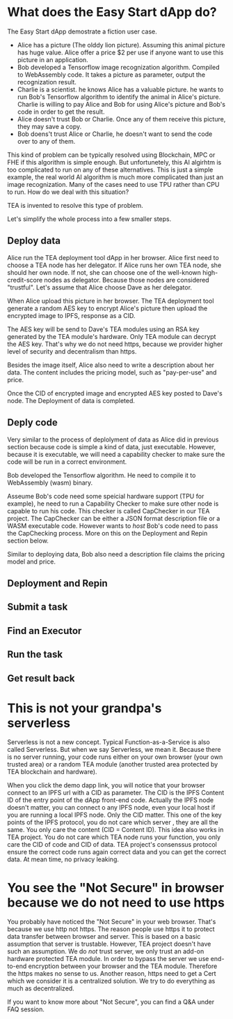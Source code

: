 # What does the Easy Start dApp do?
The Easy Start dApp demostrate a fiction user case.

- Alice has a picture (The olddy lion picture). Assuming this animal picture has huge value. Alice offer a price $2 per use if anyone want to use this picture in an application.
- Bob developed a Tensorflow image recognization algorithm. Compiled to WebAssembly code. It takes a picture as parameter, output the recognization result.
- Charlie is a scientist. he knows Alice has a valuable picture. he wants to run Bob's Tensorflow algorithm to identify the animal in Alice's picture. Charlie is willing to pay Alice and Bob for using Alice's picture and Bob's code in order to get the result.
- Alice doesn't trust Bob or Charlie. Once any of them receive this picture, they may save a copy.
- Bob doens't trust Alice or Charlie, he doesn't want to send the code over to any of them.

This kind of problem can be typically resolved using Blockchain, MPC or FHE if this algorithm is simple enough. But unfortunetely, this AI algirhtm is too complicated to run on any of these alternatives. This is just a simple example, the real world AI algorithm is much more complicated than just an image recognization. Many of the cases need to use TPU rather than CPU to run. How do we deal with this situation?

TEA is invented to resolve this type of problem. 

Let's simplify the whole process into a few smaller steps. 

## Deploy data

Alice run the TEA deployment tool dApp in her browser.
Alice first need to choose a TEA node has her delegator. If Alice runs her own TEA node, she should her own node. If not, she can choose one of the well-known high-credit-score nodes as delegator. Because those nodes are considered "trustful". Let's assume that Alice choose Dave as her delegator.

When Alice upload this picture in her browser. The TEA deployment tool generate a random AES key to encrypt Alice's picture then upload the encrypted image to IPFS, response as a CID.

The AES key will be send to Dave's TEA modules using an RSA key generated by the TEA module's hardware. Only TEA module can decrypt the AES key. That's why we do not need https, because we provider higher level of security and decentralism than https.

Besides the image itself, Alice also need to write a description about her data. The content includes the pricing model, such as "pay-per-use" and price.

Once the CID of encrypted image and encrypted AES key posted to Dave's node. The Deployment of data is completed.

## Deply code
Very similar to the process of deplolyment of data as Alice did in previous section because code is simple a kind of data, just executable. However, because it is executable, we will need a capability checker to make sure the code will be run in a correct environment.

Bob developed the Tensorflow algorithm. He need to compile it to WebAssembly (wasm) binary.

Asseume Bob's code need some speicial hardware support (TPU for example), he need to run a Capability Checker to make sure other node is capable to run his code. This checker is called CapChecker in our TEA project. The CapChecker can be either a JSON format description file or a WASM executable code. However wants to *host* Bob's code need to pass the CapChecking process. More on this on the Deployment and Repin section below.

Similar to deploying data, Bob also need a description file claims the pricing model and price.

## Deployment and Repin



## Submit a task

## Find an Executor

## Run the task

## Get result back


# This is not your grandpa's serverless

Serverless is not a new concept. Typical Function-as-a-Service is also called Serverless. But when we say Serverless, we mean it. Because there is no server running, your code runs either on your own browser (your own trusted area) or a random TEA module (another trusted area protected by TEA blockchain and hardware). 

When you click the demo dapp link, you will notice that your browser connect to an IPFS url with a CID as parameter. The CID is the IPFS Content ID of the entry point of the dApp front-end code. Actually the IPFS node doesn't matter, you can connect o any IPFS node, even your local host if you are running a local IPFS node. Only the CID matter. This one of the key points of the IPFS protocol, you do not care which server , they are all the same. You only care the content (CID = Content ID). This idea also works in TEA project. You do not care which TEA node runs your function, you only care the CID of code and CID of data. TEA project's consenssus protocol ensure the correct code runs again correct data and you can get the correct data. At mean time, no privacy leaking.

# You see the "Not Secure" in browser because we do not need to use https

You probably have noticed the "Not Secure" in your web browser. That's because we use http not https. The reason people use https it to protect data transfer between browser and server. This is based on a basic assumption that server is trustable. However, TEA project doesn't have such an assumption. We do *not* trust server, we only trust an add-on hardware protected TEA module. In order to bypass the server we use end-to-end encryption between your browser and the TEA module. Therefore the https makes no sense to us. Another reason, https need to get a Cert which we consider it is a centralized solution. We try to do everything as much as decentralized.

If you want to know more about "Not Secure", you can find a Q&A under FAQ session.

# 